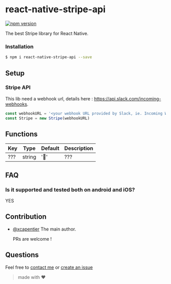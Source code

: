 # react-native-stripe-api

[![npm version](http://img.shields.io/npm/dm/react-native-stripe-api.svg?style=flat-square)](https://npmjs.org/package/react-native-stripe-api "View this project on npm")

The best Stripe library for React Native.

### Installation
```bash
$ npm i react-native-stripe-api --save
```

## Setup

### Stripe API

This lib need a webhook url, details here : https://api.slack.com/incoming-webhooks.
```JavaScript
const webhookURL = '<your webhook URL provided by Slack, ie. Incoming WebHooks>'
const Stripe = new Stripe(webhookURL)
```

## Functions

| Key | Type | Default | Description |
| --- | --- | --- | --- |
| ??? | string | ':iphone:' | ??? |

## FAQ
### Is it supported and tested both on android and iOS?
YES

## Contribution

- [@xcapentier](mailto:contact@xaviercarpentier.com) The main author.

  PRs are welcome !

## Questions

Feel free to [contact me](mailto:contact@xaviercarpentier.com) or [create an issue](https://github.com/xcarpentier/react-native-stripe-api/issues/new)

> made with ♥
